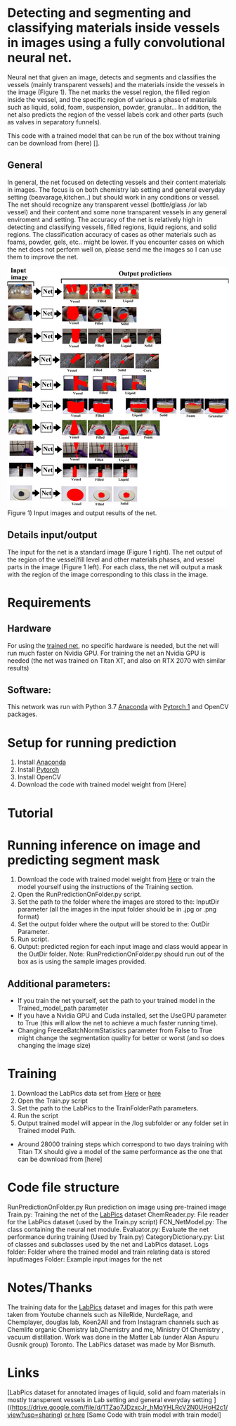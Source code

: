 ﻿# Detecting and segmenting and classifying materials inside vessels in images using a fully convolutional neural net.


Neural net that given an image, detects and segments and classifies the vessels (mainly transparent vessels) and the materials inside the vessels in the image (Figure 1). The net marks the vessel region, the filled region inside the vessel, and the specific region of various a phase of materials such as liquid, solid, foam, suspension, powder, granular... In addition, the net also predicts the region of the vessel labels cork and other parts (such as valves in separatory funnels).  


This code with a trained model that can be run of the box without training can be download from (here) [].
## General 
In general, the net focused on detecting vessels and their content materials in images. The focus is on both chemistry lab setting and general everyday setting (beavarage,kitchen..) but should work in any conditions or vessel. The net should recognize  any transparent vessel (bottle/glass /or lab vessel) and their content and some none transparent vessels in any general enviroment and setting. The accuracy of the net is relatively high in detecting and classifying vessels, filled regions, liquid regions, and solid regions. The classification accuracy of cases as other materials such as foams, powder, gels, etc.. might be lower. If you encounter cases on which the net does not perform well on, please send me the images so I can use them to improve the net.


 ![](/Figure1.jpg)
Figure 1) Input images and output results of the net.
 


## Details input/output
The input for the net is a standard image (Figure 1 right).
The net output of the region of the vessel/fill level and other materials phases, and vessel parts in the image (Figure 1 left). For each class, the net will output a mask with the region of the image corresponding to this class in the image.








# Requirements
## Hardware
For using the [trained net](), no specific hardware is needed, but the net will run much faster on Nvidia GPU.
For training the net an Nvidia GPU is needed (the net was trained on Titan XT, and also on RTX 2070 with similar results)
## Software:
This network was run with Python 3.7 [Anaconda](https://www.anaconda.com/download/) with  [Pytorch 1](https://pytorch.org/) and OpenCV packages.




# Setup for running prediction
1) Install [Anaconda](https://www.anaconda.com/download/)
2) Install [Pytorch](https://pytorch.org/)
2) Install OpenCV
3) Download the code with trained model weight from [Here]


# Tutorial


# Running inference on image and predicting segment mask
1. Download the code with trained model weight from [Here]() or train the model yourself using the instructions of the Training section.
2. Open the RunPredictionOnFolder.py script.
3. Set the path to the folder where the images are stored to the: InputDir parameter (all the images in the input folder should be in .jpg or .png format)
4. Set the output folder where the output will be stored to the: OutDir Parameter.
5. Run script. 
6. Output: predicted region for each input image and class would appear in the OutDir folder. 
Note: RunPredictionOnFolder.py should run out of the box as is using the sample images provided.
  ## Additional parameters:
* If you train the net yourself, set the path to your  trained model  in the Trained_model_path parameter
*  If you have a Nvidia GPU and Cuda installed, set the UseGPU parameter to True (this will allow the net to achieve a much faster running time).
* Changing FreezeBatchNormStatistics parameter from False to True might change the segmentation quality for better or worst (and so does changing the image size)




# Training
1. Download the LabPics data set from [Here](https://drive.google.com/file/d/1TZao7JDzxcJr_hMqYHLRcV2N0UHoH2c1/view?usp=sharing) or [here](https://drive.google.com/file/d/1gfaM_6eZjtg7dkFShGl1gIfsXzj1KjIX/view?usp=sharing)
2. Open the Train.py script
3. Set the path to the LabPics to the TrainFolderPath parameters.
4. Run the script 
5. Output trained model will appear in the /log subfolder or any folder set in Trained model Path.


* Around 28000 training steps which correspond to two days training with Titan TX should give a model of the same performance as the one that can be download from [here]
# Code file structure
RunPredictionOnFolder.py Run prediction on image using pre-trained image
Train.py: Training the net of the [LabPics](https://drive.google.com/file/d/1TZao7JDzxcJr_hMqYHLRcV2N0UHoH2c1/view?usp=sharing) dataset
ChemReader.py: File reader for the LabPics dataset (used by the Train.py script)
FCN_NetModel.py: The class containing the neural net module.
Evaluator.py: Evaluate the net performance during training (Used by Train.py)
CategoryDictionary.py: List of classes and subclasses used by the net and LabPics dataset.
Logs folder: Folder where the trained model and train relating data is stored
InputImages Folder: Example input images for the net


# Notes/Thanks
The training data for the [LabPics](https://drive.google.com/file/d/1TZao7JDzxcJr_hMqYHLRcV2N0UHoH2c1/view?usp=sharing) dataset and images for this path were taken from Youtube channels such as NileRide, NurdeRage, and Chemplayer, douglas lab, Koen2All and from Instagram channels such as Chemlife organic Chemistry lab,Chemistry and me, Ministry Of Chemistry , vacuum distillation.
Work was done in the Matter Lab (under Alan Aspuru Gusnik group) Toronto.
The LabPics dataset was made by Mor Bismuth.

# Links
[LabPics dataset for annotated images of liquid, solid and foam materials in mostly transperent vessels in Lab setting and general everyday setting ]((https://drive.google.com/file/d/1TZao7JDzxcJr_hMqYHLRcV2N0UHoH2c1/view?usp=sharing) [or here](https://drive.google.com/file/d/1gfaM_6eZjtg7dkFShGl1gIfsXzj1KjIX/view?usp=sharing)
[Same Code with train model with train model]
